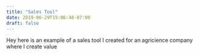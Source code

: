 ```yaml
---
title: "Sales Tool"
date: 2019-06-29T15:06:48-07:00
draft: false
---
```


Hey here is an example of a sales tool I created for an agricience company where I create value
